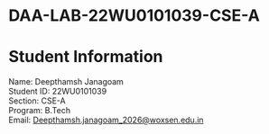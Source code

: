 # DAA-LAB-22WU0101039-CSE-A

# Student Information
Name: Deepthamsh Janagoam <br>
Student ID: 22WU0101039 <br>
Section: CSE-A <br>
Program: B.Tech <br>
Email: Deepthamsh.janagoam_2026@woxsen.edu.in
